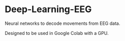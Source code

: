 # Deep-Learning-EEG
Neural networks to decode movements from EEG data.

Designed to be used in Google Colab with a GPU.
